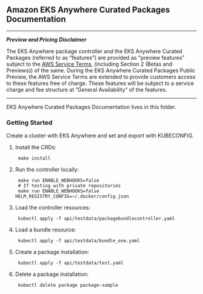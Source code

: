 ## Amazon EKS Anywhere Curated Packages Documentation

---
***Preview and Pricing Disclaimer***

The EKS Anywhere package controller and the EKS Anywhere Curated Packages (referred to as “features”) are provided as “preview features” subject to the [AWS Service Terms](https://aws.amazon.com/service-terms/), (including Section 2 (Betas and Previews)) of the same. During the EKS Anywhere Curated Packages Public Preview, the AWS Service Terms are extended to provide customers access to these features free of charge. These features will be subject to a service charge and fee structure at ”General Availability“ of the features.

---

EKS Anywhere Curated Packages Documentation lives in this folder.

### Getting Started

Create a cluster with EKS Anywhere and set and export with KUBECONFIG.

1. Install the CRDs:

        make install

1. Run the controller locally:

        make run ENABLE_WEBHOOKS=false
        # If testing with private repositories
        make run ENABLE_WEBHOOKS=false HELM_REGISTRY_CONFIG=~/.docker/config.json

1. Load the controller resources:

        kubectl apply -f api/testdata/packagebundlecontroller.yaml

1. Load a bundle resource:

        kubectl apply -f api/testdata/bundle_one.yaml

1. Create a package installation:

        kubectl apply -f api/testdata/test.yaml

1. Delete a package installation:

        kubectl delete package package-sample
